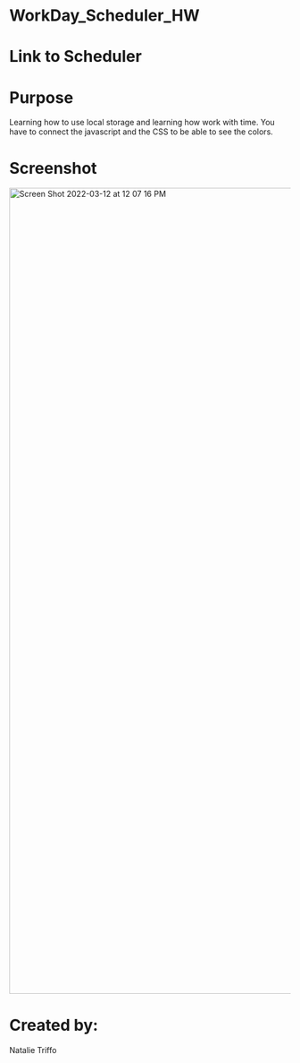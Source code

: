 # WorkDay_Scheduler_HW
# Link to Scheduler

# Purpose
Learning how to use local storage and learning how work with time. You have to connect the javascript and the CSS to be able to see the colors.
# Screenshot
<img width="1440" alt="Screen Shot 2022-03-12 at 12 07 16 PM" src="https://user-images.githubusercontent.com/97486569/158029549-36850233-64ba-4e2f-bf17-7f83bdfced03.png">

# Created by:
Natalie Triffo

